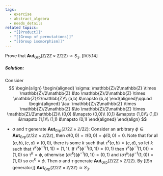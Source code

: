```yaml
---
tags:
  - exercise
  - abstract_algebra
  - needs_details
related topics:
  - "[[Product]]"
  - "[[Group of permutations]]"
  - "[[Group isomorphism]]"
---
```

Prove that $\mathbf{Aut}_\text{Grp}(\mathbb{Z}/2\mathbb{Z} \times \mathbb{Z}/2\mathbb{Z}) \cong S_3$. \[IV.5.14\]
##### Solution:
Consider$$
\begin{align}
	\begin{aligned}
		\sigma: \mathbb{Z}/2\mathbb{Z} \times \mathbb{Z}/2\mathbb{Z}
			&\to \mathbb{Z}/2\mathbb{Z} \times \mathbb{Z}/2\mathbb{Z}\\
		(a,b) &\mapsto (b,a)
	\end{aligned}\qquad
	\begin{aligned}
		\tau: \mathbb{Z}/2\mathbb{Z} \times \mathbb{Z}/2\mathbb{Z}
			&\to \mathbb{Z}/2\mathbb{Z} \times \mathbb{Z}/2\mathbb{Z}\\
		(0,0) &\mapsto (0,0)\\
		(0,1) &\mapsto (1,0)\\
		(1,0) &\mapsto (1,1)\\
		(1,1) &\mapsto (0,1)
	\end{aligned}
\end{align}
$$
- $\sigma$ and $\tau$ generate $\mathbf{Aut}_\text{Grp}(\mathbb{Z}/2\mathbb{Z} \times \mathbb{Z}/2\mathbb{Z})$:
	Consider an arbitrary $\phi\in\mathbf{Aut}_\text{Grp}(\mathbb{Z}/2\mathbb{Z} \times \mathbb{Z}/2\mathbb{Z})$, then $\sigma(0,0)=\tau(0,0)=\phi(0,0)=0$. Note that for all $(a,b),(c,d)\neq (0,0)$, there is some $k$ such that $\tau^k(a,b)=(c,d)$, so let $k$ such that $\tau^k(\phi^{-1}(1,1))=(1,1)$. If $\tau^k(\phi^{-1}(0,1))=(0,1)$ then $\tau^k(\phi^{-1}(1,0))=(1,0)$ so $\tau^k=\phi$, otherwise $(\sigma\tau^k)(\phi^{-1}(0,1))=(0,1)$ and $(\sigma\tau^k)(\phi^{-1}(1,0))=(1,0)$ so $\sigma\tau^k=\phi$. Then $\sigma$ and $\tau$ generate $\mathbf{Aut}_\text{Grp}(\mathbb{Z}/2\mathbb{Z} \times \mathbb{Z}/2\mathbb{Z})$.
By [[Sn generator]] $\mathbf{Aut}_\text{Grp}(\mathbb{Z}/2\mathbb{Z} \times \mathbb{Z}/2\mathbb{Z})\cong S_3$.